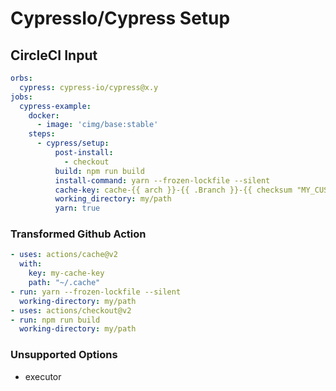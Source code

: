 # CypressIo/Cypress Setup

## CircleCI Input

```yaml
orbs:
  cypress: cypress-io/cypress@x.y
jobs:
  cypress-example:
    docker:
      - image: 'cimg/base:stable'
    steps:
      - cypress/setup:
          post-install:
            - checkout
          build: npm run build
          install-command: yarn --frozen-lockfile --silent
          cache-key: cache-{{ arch }}-{{ .Branch }}-{{ checksum "MY_CUSTOM_CACHE_KEY" }}
          working_directory: my/path
          yarn: true
```

### Transformed Github Action

```yaml
- uses: actions/cache@v2
  with:
    key: my-cache-key
    path: "~/.cache"
- run: yarn --frozen-lockfile --silent
  working-directory: my/path     
- uses: actions/checkout@v2
- run: npm run build
  working-directory: my/path
```

### Unsupported Options

- executor
